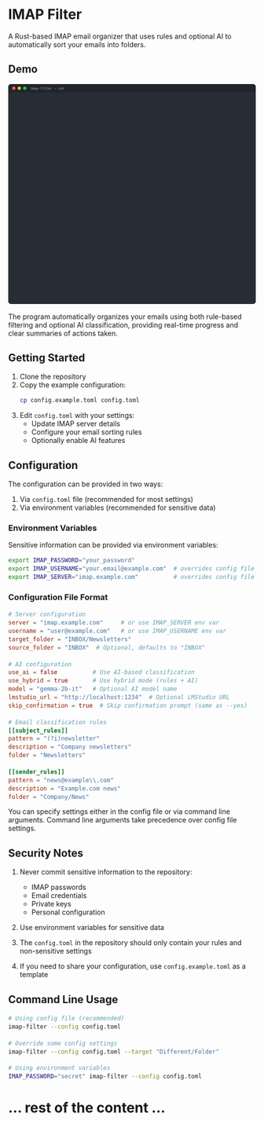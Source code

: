 # IMAP Filter

A Rust-based IMAP email organizer that uses rules and optional AI to automatically sort your emails into folders.

## Demo

![Terminal Demo](demo.svg)

The program automatically organizes your emails using both rule-based filtering and optional AI classification, providing real-time progress and clear summaries of actions taken.

## Getting Started

1. Clone the repository
2. Copy the example configuration:
   ```bash
   cp config.example.toml config.toml
   ```
3. Edit `config.toml` with your settings:
   - Update IMAP server details
   - Configure your email sorting rules
   - Optionally enable AI features

## Configuration

The configuration can be provided in two ways:
1. Via `config.toml` file (recommended for most settings)
2. Via environment variables (recommended for sensitive data)

### Environment Variables

Sensitive information can be provided via environment variables:
```bash
export IMAP_PASSWORD="your_password"
export IMAP_USERNAME="your.email@example.com"  # overrides config file
export IMAP_SERVER="imap.example.com"          # overrides config file
```

### Configuration File Format

```toml
# Server configuration
server = "imap.example.com"     # or use IMAP_SERVER env var
username = "user@example.com"   # or use IMAP_USERNAME env var
target_folder = "INBOX/Newsletters"
source_folder = "INBOX"  # Optional, defaults to "INBOX"

# AI configuration
use_ai = false          # Use AI-based classification
use_hybrid = true       # Use hybrid mode (rules + AI)
model = "gemma-2b-it"   # Optional AI model name
lmstudio_url = "http://localhost:1234"  # Optional LMStudio URL
skip_confirmation = true  # Skip confirmation prompt (same as --yes)

# Email classification rules
[[subject_rules]]
pattern = "(?i)newsletter"
description = "Company newsletters"
folder = "Newsletters"

[[sender_rules]]
pattern = "news@example\\.com"
description = "Example.com news"
folder = "Company/News"
```

You can specify settings either in the config file or via command line arguments. Command line arguments take precedence over config file settings.

## Security Notes

1. Never commit sensitive information to the repository:
   - IMAP passwords
   - Email credentials
   - Private keys
   - Personal configuration

2. Use environment variables for sensitive data
3. The `config.toml` in the repository should only contain your rules and non-sensitive settings
4. If you need to share your configuration, use `config.example.toml` as a template

## Command Line Usage

```bash
# Using config file (recommended)
imap-filter --config config.toml

# Override some config settings
imap-filter --config config.toml --target "Different/Folder"

# Using environment variables
IMAP_PASSWORD="secret" imap-filter --config config.toml
```

# ... rest of the content ... 